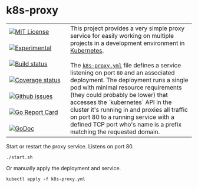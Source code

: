 # k8s-proxy

<table><tbody><tr>
    <td>
        <a href="https://github.com/mkenney/k8s-proxy/blob/master/LICENSE"><img src="https://img.shields.io/github/license/mkenney/k8s-proxy.svg" alt="MIT License"></a>
    </td>
    <td rowspan="7">
        This project provides a very simple proxy service for easily working on multiple projects in a development environment in <a href="https://kubernetes.io/" target="_blank">Kubernetes</a>.
        <br><br>
		The <a href="https://github.com/mkenney/k8s-proxy/blob/master/k8s-proxy.yml"><code>k8s-proxy.yml</code></a> file defines a service listening on port <code>80</code> and an associated deployment. The deployment runs a single pod with minimal resource requirements (they could probably be lower) that accesses the `kubernetes` API in the cluster it's running in and proxies all traffic on port 80 to a running service with a defined TCP port who's name is a prefix matching the requested domain.
    </td>
</tr><tr>
    <td>
        <a href="https://github.com/mkenney/software-guides/blob/master/STABILITY-BADGES.md#experimental"><img src="https://img.shields.io/badge/stability-experimental-orange.svg" alt="Experimental"></a>
    </td>
</tr><tr>
    <td width="150">
        <a href="https://travis-ci.org/mkenney/k8s-proxy"><img src="https://travis-ci.org/mkenney/k8s-proxy.svg?branch=master" alt="Build status"></a>
    </td>
</tr><tr>
    <td width="150">
        <a href="https://codecov.io/gh/mkenney/k8s-proxy"><img src="https://img.shields.io/codecov/c/github/mkenney/k8s-proxy/master.svg" alt="Coverage status"></a>
    </td>
</tr><tr>
    <td>
        <a href="https://github.com/mkenney/k8s-proxy/issues"><img src="https://img.shields.io/github/issues-raw/mkenney/k8s-proxy.svg" alt="Github issues"></a>
    </td>
</tr><tr>
    <td>
        <a href="https://goreportcard.com/report/github.com/mkenney/k8s-proxy"><img src="https://goreportcard.com/badge/github.com/mkenney/k8s-proxy" alt="Go Report Card"></a>
    </td>
</tr><tr>
    <td>
        <a href="https://godoc.org/github.com/mkenney/k8s-proxy"><img src="https://godoc.org/github.com/mkenney/k8s-proxy?status.svg" alt="GoDoc"></a>
    </td>
</tr></tbody></table>

Start or restart the proxy service. Listens on port 80.
```
./start.sh
```

Or manually apply the deployment and service.
```
kubectl apply -f k8s-proxy.yml
```
